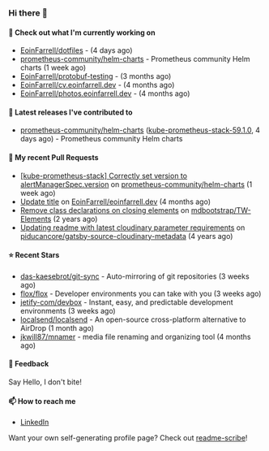 ### Hi there 👋

#### 👷 Check out what I'm currently working on

- [EoinFarrell/dotfiles](https://github.com/EoinFarrell/dotfiles) -  (4 days ago)
- [prometheus-community/helm-charts](https://github.com/prometheus-community/helm-charts) - Prometheus community Helm charts (1 week ago)
- [EoinFarrell/protobuf-testing](https://github.com/EoinFarrell/protobuf-testing) -  (3 months ago)
- [EoinFarrell/cv.eoinfarrell.dev](https://github.com/EoinFarrell/cv.eoinfarrell.dev) -  (4 months ago)
- [EoinFarrell/photos.eoinfarrell.dev](https://github.com/EoinFarrell/photos.eoinfarrell.dev) -  (4 months ago)

#### 🔭 Latest releases I've contributed to

- [prometheus-community/helm-charts](https://github.com/prometheus-community/helm-charts) ([kube-prometheus-stack-59.1.0](https://github.com/prometheus-community/helm-charts/releases/tag/kube-prometheus-stack-59.1.0), 4 days ago) - Prometheus community Helm charts

#### 🔨 My recent Pull Requests

- [[kube-prometheus-stack] Correctly set version to alertManagerSpec.version](https://github.com/prometheus-community/helm-charts/pull/4561) on [prometheus-community/helm-charts](https://github.com/prometheus-community/helm-charts) (1 week ago)
- [Update title](https://github.com/EoinFarrell/eoinfarrell.dev/pull/29) on [EoinFarrell/eoinfarrell.dev](https://github.com/EoinFarrell/eoinfarrell.dev) (4 months ago)
- [Remove class declarations on closing elements](https://github.com/mdbootstrap/TW-Elements/pull/1071) on [mdbootstrap/TW-Elements](https://github.com/mdbootstrap/TW-Elements) (2 years ago)
- [Updating readme with latest cloudinary parameter requirements](https://github.com/piducancore/gatsby-source-cloudinary-metadata/pull/1) on [piducancore/gatsby-source-cloudinary-metadata](https://github.com/piducancore/gatsby-source-cloudinary-metadata) (4 years ago)

#### ⭐ Recent Stars

- [das-kaesebrot/git-sync](https://github.com/das-kaesebrot/git-sync) - Auto-mirroring of git repositories (3 weeks ago)
- [flox/flox](https://github.com/flox/flox) - Developer environments you can take with you (3 weeks ago)
- [jetify-com/devbox](https://github.com/jetify-com/devbox) - Instant, easy, and predictable development environments (3 weeks ago)
- [localsend/localsend](https://github.com/localsend/localsend) - An open-source cross-platform alternative to AirDrop (1 month ago)
- [jkwill87/mnamer](https://github.com/jkwill87/mnamer) - media file renaming and organizing tool (4 months ago)

#### 💬 Feedback

Say Hello, I don't bite!

#### 📫 How to reach me

- [LinkedIn](https://www.linkedin.com/in/eoinfarrell/)

Want your own self-generating profile page? Check out [readme-scribe](https://github.com/muesli/readme-scribe)!

